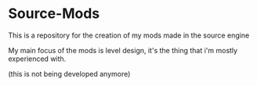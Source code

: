 # Source-Mods
This is a repository for the creation of my mods made in the source engine

My main focus of the mods is level design, it's the thing that i'm mostly experienced with.

(this is not being developed anymore)
